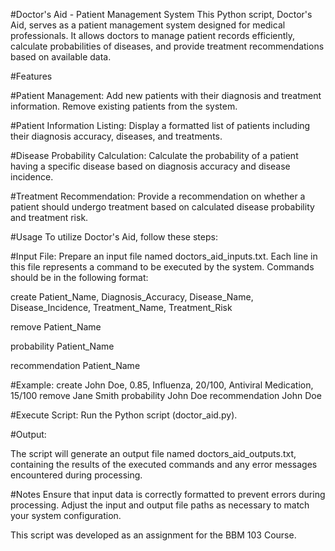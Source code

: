 #Doctor's Aid - Patient Management System
This Python script, Doctor's Aid, serves as a patient management system designed for medical professionals. It allows doctors to manage patient records efficiently, calculate probabilities of diseases, and provide treatment recommendations based on available data.

#Features

#Patient Management:
Add new patients with their diagnosis and treatment information.
Remove existing patients from the system.

#Patient Information Listing:
Display a formatted list of patients including their diagnosis accuracy, diseases, and treatments.

#Disease Probability Calculation:
Calculate the probability of a patient having a specific disease based on diagnosis accuracy and disease incidence.

#Treatment Recommendation:
Provide a recommendation on whether a patient should undergo treatment based on calculated disease probability and treatment risk.

#Usage
To utilize Doctor's Aid, follow these steps:

#Input File:
Prepare an input file named doctors_aid_inputs.txt. Each line in this file represents a command to be executed by the system. Commands should be in the following format:

create Patient_Name, Diagnosis_Accuracy, Disease_Name, Disease_Incidence, Treatment_Name, Treatment_Risk

remove Patient_Name

probability Patient_Name

recommendation Patient_Name

#Example:
create John Doe, 0.85, Influenza, 20/100, Antiviral Medication, 15/100
remove Jane Smith
probability John Doe
recommendation John Doe

#Execute Script:
Run the Python script (doctor_aid.py).

#Output:

The script will generate an output file named doctors_aid_outputs.txt, containing the results of the executed commands and any error messages encountered during processing.

#Notes
Ensure that input data is correctly formatted to prevent errors during processing.
Adjust the input and output file paths as necessary to match your system configuration.

This script was developed as an assignment for the BBM 103 Course.
